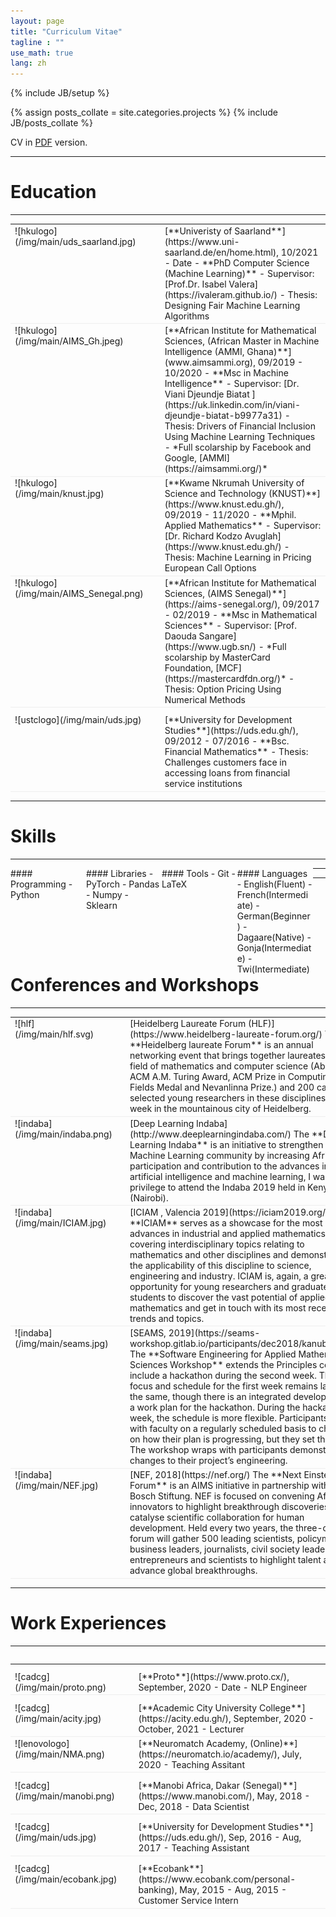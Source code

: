 ```yaml
---
layout: page
title: "Curriculum Vitae"
tagline : ""
use_math: true
lang: zh
---
```

{% include JB/setup %}

<!-- <div class="page-header">
  <div class="pull-right">
    {% include contact_icons %}
  </div>
</div> -->

{% assign posts_collate = site.categories.projects %}
{% include JB/posts_collate %}

CV in [PDF](/archive/Kanubala_CV.pdf) version.

---

# Education
---
<table style="width:100%">
<col width="9%">
<col width="20">
<col >

<tr style="border-bottom:1pt solid #eee">
<td markdown="1">
![hkulogo](/img/main/uds_saarland.jpg)
</td>
<td></td>
<td markdown="1">
[**Univeristy of Saarland**](https://www.uni-saarland.de/en/home.html), 10/2021 - Date
- **PhD Computer Science (Machine Learning)**
- Supervisor: [Prof.Dr. Isabel Valera](https://ivaleram.github.io/)
- Thesis: Designing Fair Machine Learning Algorithms
</td> 
</tr>

<tr style="border-bottom:1pt solid #eee">
<td markdown="1">
![hkulogo](/img/main/AIMS_Gh.jpeg)
</td>
<td></td>
<td markdown="1">
[**African Institute for Mathematical Sciences, (African Master in Machine Intelligence (AMMI, Ghana)**](www.aimsammi.org), 09/2019 - 10/2020 
- **Msc in Machine Intelligence**
- Supervisor: [Dr. Viani Djeundje Biatat ](https://uk.linkedin.com/in/viani-djeundje-biatat-b9977a31)
- Thesis: Drivers of Financial Inclusion Using Machine Learning Techniques
- *Full scolarship by Facebook and Google, [AMMI](https://aimsammi.org/)*
</td> 
</tr>

<tr style="border-bottom:1pt solid #eee">
<td markdown="1">
![hkulogo](/img/main/knust.jpg)
</td>
<td></td>
<td markdown="1">
[**Kwame Nkrumah University of Science and Technology (KNUST)**](https://www.knust.edu.gh/), 09/2019 - 11/2020
- **Mphil. Applied Mathematics**
- Supervisor: [Dr. Richard Kodzo Avuglah](https://www.knust.edu.gh/)
- Thesis: Machine Learning in Pricing European Call Options
</td> 
</tr>


<tr style="border-bottom:1pt solid #eee">
<td markdown="1">
![hkulogo](/img/main/AIMS_Senegal.png)
</td>
<td></td>
<td markdown="1">
[**African Institute for Mathematical Sciences, (AIMS Senegal)**](https://aims-senegal.org/), 09/2017 - 02/2019 
- **Msc in Mathematical Sciences**
- Supervisor: [Prof. Daouda Sangare](https://www.ugb.sn/)
- *Full scolarship by MasterCard Foundation, [MCF](https://mastercardfdn.org/)*
- Thesis: Option Pricing Using Numerical Methods
</td> 
</tr>

<tr height="10"/>
<tr style="border-bottom:1pt solid #eee">
<td markdown="1">
![ustclogo](/img/main/uds.jpg)
</td>
<td></td>
<td markdown="1">
[**University for Development Studies**](https://uds.edu.gh/), 09/2012 - 07/2016
- **Bsc. Financial Mathematics**
- Thesis: Challenges customers face in accessing loans from financial service institutions
</td> 
</tr>


</table>

---

# Skills
---
<div class="container">
<div class="leftpane1" markdown="1">
#### Programming
- Python
</div>
  
<div class="leftpane1" markdown="1">
#### Libraries
- PyTorch
- Pandas
- Numpy
- Sklearn
</div>
  
<div class="leftpane1" markdown="1">
#### Tools
- Git 
- LaTeX
</div>

<div class="leftpane1" markdown="1">
#### Languages
- English(Fluent)
- French(Intermediate)
- German(Beginner)
- Dagaare(Native)
- Gonja(Intermediate)
- Twi(Intermediate)
</div>
</div>

---

---

# Conferences and Workshops 
---
<table style="width:100%">
<col width="17%">
<col width="20">
<col >

<tr style="border-bottom:1pt solid #eee">
<td markdown="1">
![hlf](/img/main/hlf.svg)
</td>
<td></td>
<td markdown="1">
[Heidelberg Laureate Forum (HLF)](https://www.heidelberg-laureate-forum.org/)
The **Heidelberg laureate Forum** is an annual networking event that brings together laureates in the field of mathematics and computer science (Abel Prize, ACM A.M. Turing Award, ACM Prize in Computing, Fields Medal and Nevanlinna Prize.)  and 200 carefully selected young researchers in these disciplines for a week in the mountainous city of Heidelberg.
</td> 
</tr>

<tr style="border-bottom:1pt solid #eee">
<td markdown="1">
![indaba](/img/main/indaba.png)
</td>
<td></td>
<td markdown="1">
[Deep Learning Indaba](http://www.deeplearningindaba.com/)
The **Deep Learning Indaba** is an initiative to strengthen African Machine Learning community by increasing African participation and contribution to the advances in artificial intelligence and machine learning, I was privilege to attend the Indaba 2019 held in Kenya (Nairobi).
</td> 
</tr>

<tr style="border-bottom:1pt solid #eee">
<td markdown="1">
![indaba](/img/main/ICIAM.jpg)
</td>
<td></td>
<td markdown="1">
[ICIAM , Valencia 2019](https://iciam2019.org/)
 The **ICIAM** serves as a showcase for the most recent advances in industrial and applied mathematics, covering interdisciplinary topics relating to mathematics and other disciplines and demonstrating the applicability of this discipline to science, engineering and industry. ICIAM is, again, a great opportunity for young researchers and graduate students to discover the vast potential of applied mathematics and get in touch with its most recent trends and topics.
</td> 
</tr>


<tr style="border-bottom:1pt solid #eee">
<td markdown="1">
![indaba](/img/main/seams.jpg)
</td>
<td></td>
<td markdown="1">
[SEAMS, 2019](https://seams-workshop.gitlab.io/participants/dec2018/kanubala.pdf)
 The **Software Engineering for Applied Mathematical Sciences Workshop** extends the Principles course to include a hackathon during the second week. The topic focus and schedule for the first week remains largely the same, though there is an integrated development of a work plan for the hackathon.
During the hackathon week, the schedule is more flexible. Participants meet with faculty on a regularly scheduled basis to check-in on how their plan is progressing, but they set that plan. The workshop wraps with participants demonstrating changes to their project’s engineering.
</td> 
</tr>




<tr style="border-bottom:1pt solid #eee">
<td markdown="1">
![indaba](/img/main/NEF.jpg)
</td>
<td></td>
<td markdown="1">
[NEF, 2018](https://nef.org/)
 The **Next Einstein Forum**  is an AIMS initiative in partnership with Robert Bosch Stiftung. NEF is focused on convening Africa’s innovators to highlight breakthrough discoveries and catalyse scientific collaboration for human development. Held every two years, the three-day forum will gather 500 leading scientists, policymakers, business leaders, journalists, civil society leaders, entrepreneurs and scientists to highlight talent and advance global breakthroughs.
</td> 
</tr>

</table>

---

# Work Experiences
---
<table style="width:100%">
<col width="17%">
<col width="20">
<col >

<table style="width:100%">
<col width="17%">
<col width="20">
<col >


<tr height="10"/>
<tr style="border-bottom:1pt solid #eee">
<td markdown="1">
![cadcg](/img/main/proto.png)
</td>
<td></td>
<td markdown="1">
[**Proto**](https://www.proto.cx/), September, 2020 - Date
- NLP Engineer
</td> 
</tr>



<tr height="10"/>
<tr style="border-bottom:1pt solid #eee">
<td markdown="1">
![cadcg](/img/main/acity.jpg)
</td>
<td></td>
<td markdown="1">
[**Academic City University College**](https://acity.edu.gh/), September, 2020 - October, 2021
- Lecturer
</td> 
</tr>


<tr style="border-bottom:1pt solid #eee">
<td markdown="1">
![lenovologo](/img/main/NMA.png)
</td>
<td></td>
<td markdown="1">
[**Neuromatch Academy, (Online)**](https://neuromatch.io/academy/), July, 2020
- Teaching Assitant
</td> 
</tr>

<tr height="10"/>
<tr style="border-bottom:1pt solid #eee">
<td markdown="1">
![cadcg](/img/main/manobi.png)
</td>
<td></td>
<td markdown="1">
[**Manobi Africa, Dakar (Senegal)**](https://www.manobi.com/), May, 2018 - Dec, 2018
- Data Scientist
</td> 
</tr>

<tr height="10"/>
<tr style="border-bottom:1pt solid #eee">
<td markdown="1">
![cadcg](/img/main/uds.jpg)
</td>
<td></td>
<td markdown="1">
[**University for Development Studies**](https://uds.edu.gh/), Sep, 2016 - Aug, 2017
- Teaching Assistant
</td> 
</tr>

<tr height="10"/>
<tr style="border-bottom:1pt solid #eee">
<td markdown="1">
![cadcg](/img/main/ecobank.jpg)
</td>
<td></td>
<td markdown="1">
[**Ecobank**](https://www.ecobank.com/personal-banking), May, 2015 - Aug, 2015
- Customer Service Intern
</td> 
</tr>

</table>

<style type="text/css">
td {
    border: 0.5px;
    vertical-align: top;
    text-align: left;
}

.container {
  width: 100%;
  height: 100%;
}

.leftpane1 {
    width: 24%;
    height: 100%;
    float: left;
    border-collapse: collapse;
}

.leftpane2 {
    width: 8%;
    height: 100%;
    margin: 8px;
  	float: left;
    border-collapse: collapse;
}

.leftpane3 {
    width: 86%;
    height: 100%;
  	float: left;
    border-collapse: collapse;
}

.leftpane4 {
    width: 15%;
    height: 100%;
    margin: 8px;
  	float: left;
    border-collapse: collapse;
}

.leftpane5 {
    width: 80%;
    height: 100%;
  	float: left;
    border-collapse: collapse;
}

.rightpane {
  width: 33%;
  height: 100%;
  float: right;
  background-color: yellow;
  border-collapse: collapse;
}
</style>